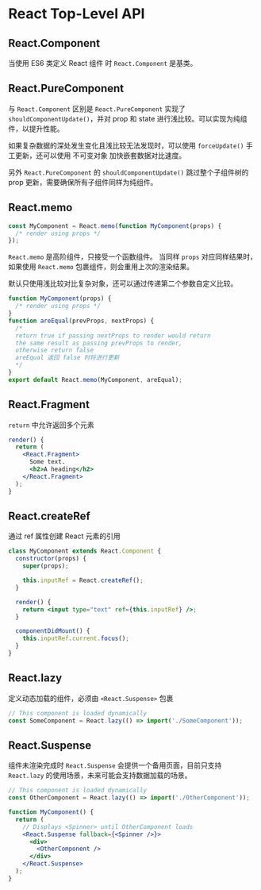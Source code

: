 # React Top-Level API

## React.Component

当使用 ES6 类定义 React 组件 时 `React.Component` 是基类。

## React.PureComponent

与 `React.Component` 区别是 `React.PureComponent` 实现了 `shouldComponentUpdate()`，并对 prop 和 state 进行浅比较。可以实现为纯组件，以提升性能。

如果复杂数据的深处发生变化且浅比较无法发现时，可以使用 `forceUpdate()` 手工更新，还可以使用 不可变对象 加快嵌套数据对比速度。

另外 `React.PureComponent` 的 `shouldComponentUpdate()` 跳过整个子组件树的 prop 更新，需要确保所有子组件同样为纯组件。

## React.memo

```jsx
const MyComponent = React.memo(function MyComponent(props) {
  /* render using props */
});
```

`React.memo` 是高阶组件，只接受一个函数组件。
当同样 `props` 对应同样结果时，如果使用 `React.memo` 包裹组件，则会重用上次的渲染结果。

默认只使用浅比较对比复杂对象，还可以通过传递第二个参数自定义比较。

```jsx
function MyComponent(props) {
  /* render using props */
}
function areEqual(prevProps, nextProps) {
  /*
  return true if passing nextProps to render would return
  the same result as passing prevProps to render,
  otherwise return false
  areEqual 返回 false 时将进行更新
  */
}
export default React.memo(MyComponent, areEqual);
```

## React.Fragment

`return` 中允许返回多个元素

```jsx
render() {
  return (
    <React.Fragment>
      Some text.
      <h2>A heading</h2>
    </React.Fragment>
  );
}
```

## React.createRef

通过 ref 属性创建 React 元素的引用

```jsx
class MyComponent extends React.Component {
  constructor(props) {
    super(props);

    this.inputRef = React.createRef();
  }

  render() {
    return <input type="text" ref={this.inputRef} />;
  }

  componentDidMount() {
    this.inputRef.current.focus();
  }
}
```

## React.lazy

定义动态加载的组件，必须由 `<React.Suspense>` 包裹

```jsx
// This component is loaded dynamically
const SomeComponent = React.lazy(() => import('./SomeComponent'));
```

## React.Suspense

组件未渲染完成时 `React.Suspense` 会提供一个备用页面，目前只支持 `React.lazy` 的使用场景，未来可能会支持数据加载的场景。

```jsx
// This component is loaded dynamically
const OtherComponent = React.lazy(() => import('./OtherComponent'));

function MyComponent() {
  return (
    // Displays <Spinner> until OtherComponent loads
    <React.Suspense fallback={<Spinner />}>
      <div>
        <OtherComponent />
      </div>
    </React.Suspense>
  );
}
```
